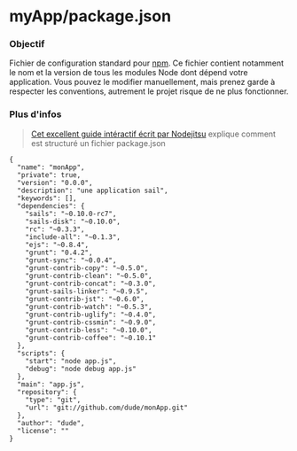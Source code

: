 # myApp/package.json
### Objectif
Fichier de configuration standard pour [npm](https://npmjs.org/doc/json.html). Ce fichier contient notamment le nom et la version de tous les modules Node dont dépend votre application. Vous pouvez le modifier manuellement, mais prenez garde à respecter les conventions, autrement le projet risque de ne plus fonctionner.

### Plus d'infos
> [Cet excellent guide intéractif écrit par Nodejitsu](http://package.json.nodejitsu.com) explique comment est structuré un fichier package.json 



<docmeta name="displayName" value="package.json">

```
{
  "name": "monApp",
  "private": true,
  "version": "0.0.0",
  "description": "une application sail",
  "keywords": [],
  "dependencies": {
    "sails": "~0.10.0-rc7",
    "sails-disk": "~0.10.0",
    "rc": "~0.3.3",
    "include-all": "~0.1.3",
    "ejs": "~0.8.4",
    "grunt": "0.4.2",
    "grunt-sync": "~0.0.4",
    "grunt-contrib-copy": "~0.5.0",
    "grunt-contrib-clean": "~0.5.0",
    "grunt-contrib-concat": "~0.3.0",
    "grunt-sails-linker": "~0.9.5",
    "grunt-contrib-jst": "~0.6.0",
    "grunt-contrib-watch": "~0.5.3",
    "grunt-contrib-uglify": "~0.4.0",
    "grunt-contrib-cssmin": "~0.9.0",
    "grunt-contrib-less": "~0.10.0",
    "grunt-contrib-coffee": "~0.10.1"
  },
  "scripts": {
    "start": "node app.js",
    "debug": "node debug app.js"
  },
  "main": "app.js",
  "repository": {
    "type": "git",
    "url": "git://github.com/dude/monApp.git"
  },
  "author": "dude",
  "license": ""
}
```
